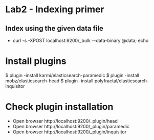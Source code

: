 # Lab2 - Indexing primer

## Index using the given data file

+ curl -s -XPOST localhost:9200/_bulk --data-binary @data; echo

# Install plugins

$ plugin -install karmi/elasticsearch-paramedic
$ plugin -install mobz/elasticsearch-head
$ plugin -install polyfractal/elasticsearch-inquisitor

# Check plugin installation

+ Open browser http://localhost:9200/_plugin/head
+ Open browser http://localhost:9200/_plugin/paramedic
+ Open browser http://localhost:9200/_plugin/inquisitor

